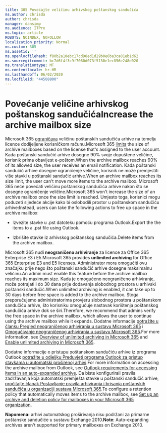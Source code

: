 ```yaml
---
title: 305 Povećajte veličinu arhivskog poštanskog sandučića
ms.author: chrisda
author: chrisda
manager: dansimp
ms.audience: ITPro
ms.topic: article
ROBOTS: NOINDEX, NOFOLLOW
localization_priority: Normal
ms.custom: 305
ms.assetid: ''
ms.openlocfilehash: f80b2a10ebc17cd98ed1d29b0e6ba3ca01eb1d62
ms.sourcegitcommit: bc7d6f4f3c9f7060d073f5130e1ec856e248d020
ms.translationtype: MT
ms.contentlocale: hr-HR
ms.lasthandoff: 06/02/2020
ms.locfileid: "44508800"
---
```

# <a name="increase-the-archive-mailbox-size"></a><span data-ttu-id="cf249-102">Povećanje veličine arhivskog poštanskog sandučića</span><span class="sxs-lookup"><span data-stu-id="cf249-102">Increase the archive mailbox size</span></span>

<span data-ttu-id="cf249-103">Microsoft 365 [ograničava](https://docs.microsoft.com/office365/servicedescriptions/exchange-online-service-description/exchange-online-limits#mailbox-storage-limits) veličinu poštanskih sandučića arhive na temelju licence dodijeljene korisničkom računu.</span><span class="sxs-lookup"><span data-stu-id="cf249-103">Microsoft 365 [limits](https://docs.microsoft.com/office365/servicedescriptions/exchange-online-service-description/exchange-online-limits#mailbox-storage-limits) the size of archive mailboxes based on the license that's assigned to the user account.</span></span> <span data-ttu-id="cf249-104">Kada poštanski sandučić arhive dosegne 90% svoje dopuštene veličine, korisnik prima obavijest e-poštom.</span><span class="sxs-lookup"><span data-stu-id="cf249-104">When the archive mailbox reaches 90% of its allowed size, the user receives an email notification.</span></span> <span data-ttu-id="cf249-105">Kada poštanski sandučić arhive dosegne ograničenje veličine, korisnik ne može premjestiti više stavki u poštanski sandučić arhive.</span><span class="sxs-lookup"><span data-stu-id="cf249-105">When an archive mailbox reaches its size limit, the user can't move more items to the archive mailbox.</span></span> <span data-ttu-id="cf249-106">Microsoft 365 neće povećati veličinu poštanskog sandučića arhive nakon što se dosegne ograničenje veličine.</span><span class="sxs-lookup"><span data-stu-id="cf249-106">Microsoft 365 won't increase the size of an archive mailbox once the size limit is reached.</span></span> <span data-ttu-id="cf249-107">Umjesto toga, korisnici mogu poduzeti sljedeće akcije kako bi oslobodili prostor u poštanskom sandučiću arhive:</span><span class="sxs-lookup"><span data-stu-id="cf249-107">Instead, users can take the following actions to free up space in the archive mailbox:</span></span>

- <span data-ttu-id="cf249-108">Izvezite stavke u .pst datoteku pomoću programa Outlook.</span><span class="sxs-lookup"><span data-stu-id="cf249-108">Export the the items to a .pst file using Outlook.</span></span>

- <span data-ttu-id="cf249-109">Izbrišite stavke iz arhivskog poštanskog sandučića.</span><span class="sxs-lookup"><span data-stu-id="cf249-109">Delete items from the archive mailbox.</span></span>

<span data-ttu-id="cf249-110">Microsoft 365 nudi **neograničeno arhiviranje** za licence za Office 365 Enterprise E3 i E5.</span><span class="sxs-lookup"><span data-stu-id="cf249-110">Microsoft 365 provides **unlimited archiving** for Office 365 Enterprise E3 and E5 licenses.</span></span> <span data-ttu-id="cf249-111">Administrator mora omogućiti ovu značajku prije nego što poštanski sandučić arhive dosegne maksimalnu veličinu.</span><span class="sxs-lookup"><span data-stu-id="cf249-111">An admin must enable this feature before the archive mailbox reaches its maximum size.</span></span> <span data-ttu-id="cf249-112">Kada je omogućeno neograničeno arhiviranje, može potrajati i do 30 dana prije dodavanja slobodnog prostora u arhivski poštanski sandučić.</span><span class="sxs-lookup"><span data-stu-id="cf249-112">When unlimited archiving is enabled, it can take up to 30 days before free space is added to the archive mailbox.</span></span> <span data-ttu-id="cf249-113">Stoga preporučujemo administratorima provjeru slobodnog prostora u poštanskom sandučiću arhive, što korisniku omogućuje nastavak korištenja poštanskog sandučića arhive dok se širi.</span><span class="sxs-lookup"><span data-stu-id="cf249-113">Therefore, we recommend that admins verify the free space in the archive mailbox, which allows the user to continue using the archive mailbox while it expands.</span></span> <span data-ttu-id="cf249-114">Dodatne informacije [potražite u članku Pregled neograničenog arhiviranja u sustavu Microsoft 365](https://docs.microsoft.com/microsoft-365/compliance/unlimited-archiving) i [Omogućivanje neograničenog arhiviranja u sustavu Microsoft 365](https://docs.microsoft.com/microsoft-365/compliance/enable-unlimited-archiving).</span><span class="sxs-lookup"><span data-stu-id="cf249-114">For more information, see [Overview of unlimited archiving in Microsoft 365](https://docs.microsoft.com/microsoft-365/compliance/unlimited-archiving) and [Enable unlimited archiving in Microsoft 365](https://docs.microsoft.com/microsoft-365/compliance/enable-unlimited-archiving).</span></span>

<span data-ttu-id="cf249-115">Dodatne informacije o pristupu poštanskom sandučiću arhive iz programa Outlook [potražite u odjeljku Preduvjeti programa Outlook za pristup stavkama u automatski proširenoj arhivi](https://docs.microsoft.com/microsoft-365/compliance/unlimited-archiving#outlook-requirements-for-accessing-items-in-an-auto-expanded-archive).</span><span class="sxs-lookup"><span data-stu-id="cf249-115">For more information on accessing the archive mailbox from Outlook, see [Outlook requirements for accessing items in an auto-expanded archive](https://docs.microsoft.com/microsoft-365/compliance/unlimited-archiving#outlook-requirements-for-accessing-items-in-an-auto-expanded-archive).</span></span> <span data-ttu-id="cf249-116">Da biste konfigurirali pravila zadržavanja koja automatski premješta stavke u poštanski sandučić arhive, [pročitajte članak Postavljanje pravila arhiviranja i brisanja poštanskih sandučića u organizaciji sustava Microsoft 365](https://docs.microsoft.com/microsoft-365/compliance/set-up-an-archive-and-deletion-policy-for-mailboxes).</span><span class="sxs-lookup"><span data-stu-id="cf249-116">To configure a retention policy that automatically moves items to the archive mailbox, see [Set up an archive and deletion policy for mailboxes in your Microsoft 365 organization](https://docs.microsoft.com/microsoft-365/compliance/set-up-an-archive-and-deletion-policy-for-mailboxes).</span></span>

<span data-ttu-id="cf249-117">**Napomena:** arhivi automatskog proširivanja nisu podržani za primarne poštanske sandučiće u sustavu Exchange 2010.</span><span class="sxs-lookup"><span data-stu-id="cf249-117">**Note**: Auto-expanding archives aren't supported for primary mailboxes on Exchange 2010.</span></span>

